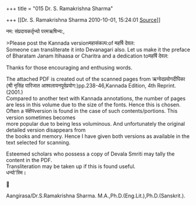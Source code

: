 +++
title = "015 Dr. S. Ramakrishna Sharma"

+++
[[Dr. S. Ramakrishna Sharma	2010-10-01, 15:24:01 [Source](https://groups.google.com/g/bvparishat/c/zbXCZv6_oAs)]]



नम: संप्रदायकर्तृभ्यो परमऋषिभ्य:,

  
\>Please post the Kannada versionमहासंकल्प:of महर्षि देवल:  
Someone can transliterate it into Devanagari also. Let us make it the preface  
of Bharatam Janam Itihaasa or Charitra and a dedication toमहर्षि देवल:  
  

Thanks for those encouraging and enthusing words.  
  
The attached PDF is created out of the scanned pages from ऋग्वेदप्रयोगदीपिका (श्री नृसिंह पारिजात आश्वलायनपूर्वप्रयोग:)pp.238-46,Kannada Edition, 4th Reprint.(2001.)  
Compared to another text with Kannada annotations, the number of pages are less in this volume due to the size of the fonts. Hence this is chosen.  
Often a संक्षेपversion is found in the case of such contents/portions. This version sometimes becomes  
more popular due to being less voluminous. And unfortunately the original detailed version disappears from  
the books and memory. Hence I have given both versions as available in the text selected for scanning.  
  
Esteemed scholars who possess a copy of Devala Smriti may tally the content in the PDF.  
Transliteration may be taken up if this is found useful.  
धन्यो'स्मि।  



Aangirasa/Dr.S.Ramakrishna Sharma. M.A.,Ph.D.(Eng.Lit.),Ph.D.(Sanskrit.).  

